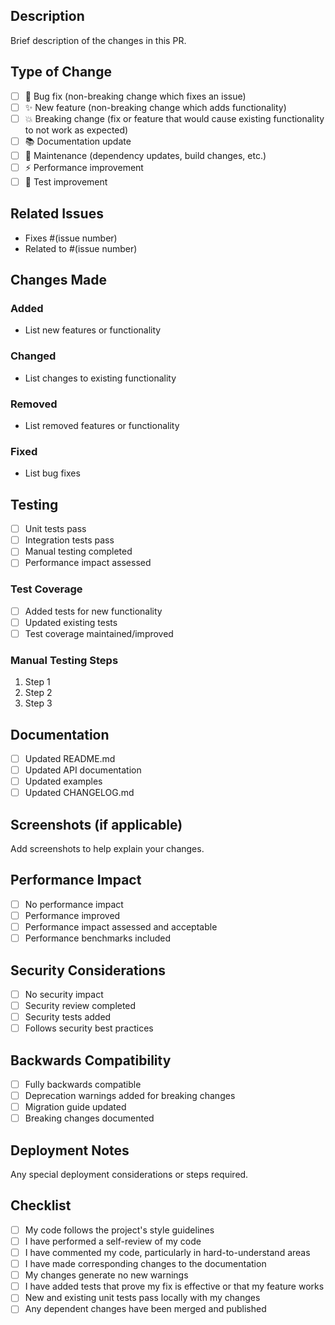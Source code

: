 ## Description
Brief description of the changes in this PR.

## Type of Change
- [ ] 🐛 Bug fix (non-breaking change which fixes an issue)
- [ ] ✨ New feature (non-breaking change which adds functionality)
- [ ] 💥 Breaking change (fix or feature that would cause existing functionality to not work as expected)
- [ ] 📚 Documentation update
- [ ] 🔧 Maintenance (dependency updates, build changes, etc.)
- [ ] ⚡ Performance improvement
- [ ] 🧪 Test improvement

## Related Issues
- Fixes #(issue number)
- Related to #(issue number)

## Changes Made
### Added
- List new features or functionality

### Changed
- List changes to existing functionality

### Removed
- List removed features or functionality

### Fixed
- List bug fixes

## Testing
- [ ] Unit tests pass
- [ ] Integration tests pass
- [ ] Manual testing completed
- [ ] Performance impact assessed

### Test Coverage
- [ ] Added tests for new functionality
- [ ] Updated existing tests
- [ ] Test coverage maintained/improved

### Manual Testing Steps
1. Step 1
2. Step 2
3. Step 3

## Documentation
- [ ] Updated README.md
- [ ] Updated API documentation
- [ ] Updated examples
- [ ] Updated CHANGELOG.md

## Screenshots (if applicable)
Add screenshots to help explain your changes.

## Performance Impact
- [ ] No performance impact
- [ ] Performance improved
- [ ] Performance impact assessed and acceptable
- [ ] Performance benchmarks included

## Security Considerations
- [ ] No security impact
- [ ] Security review completed
- [ ] Security tests added
- [ ] Follows security best practices

## Backwards Compatibility
- [ ] Fully backwards compatible
- [ ] Deprecation warnings added for breaking changes
- [ ] Migration guide updated
- [ ] Breaking changes documented

## Deployment Notes
Any special deployment considerations or steps required.

## Checklist
- [ ] My code follows the project's style guidelines
- [ ] I have performed a self-review of my code
- [ ] I have commented my code, particularly in hard-to-understand areas
- [ ] I have made corresponding changes to the documentation
- [ ] My changes generate no new warnings
- [ ] I have added tests that prove my fix is effective or that my feature works
- [ ] New and existing unit tests pass locally with my changes
- [ ] Any dependent changes have been merged and published
